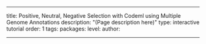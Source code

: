 ---

title: Positive, Neutral, Negative Selection with Codeml using Multiple Genome Annotations
description: "(Page description here)"
type: interactive tutorial
order: 1
tags: 
packages: 
level: 
author: 

---